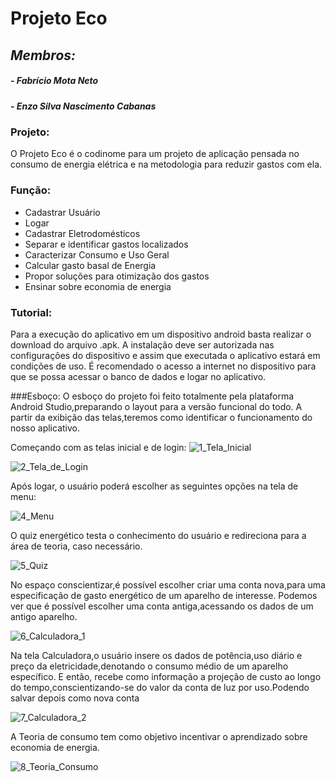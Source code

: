 # Projeto Eco
## _Membros:_
##### - Fabrício Mota Neto
##### - Enzo Silva Nascimento Cabanas

### Projeto:
O Projeto Eco é o codinome para um projeto de aplicação pensada no consumo de energia elétrica e na metodologia para reduzir gastos com ela. 

### Função: 
- Cadastrar Usuário
- Logar
- Cadastrar Eletrodomésticos 
- Separar e identificar gastos localizados
- Caracterizar Consumo e Uso Geral 
- Calcular gasto basal de Energia
- Propor soluções para otimização dos gastos
- Ensinar sobre economia de energia

### Tutorial:
Para a execução do aplicativo em um dispositivo android basta realizar o download do arquivo .apk.
A instalação deve ser autorizada nas configurações do dispositivo e assim que executada o aplicativo estará em condições de uso.
É recomendado o acesso a internet no dispositivo para que se possa acessar o banco de dados e logar no aplicativo.

###Esboço:
O esboço do projeto foi feito totalmente pela plataforma Android Studio,preparando o layout para a versão funcional do todo.
A partir da exibição das telas,teremos como identificar o funcionamento do nosso aplicativo.

Começando com as telas inicial e de login:
![1_Tela_Inicial](https://user-images.githubusercontent.com/78933802/200087423-a428232c-b5d9-4bd7-a3ba-b87c505fa3d8.jpeg)

![2_Tela_de_Login](https://user-images.githubusercontent.com/78933802/200087425-3897d288-cae0-4377-8b5e-3149ccd6eff8.jpeg)

Após logar, o usuário poderá escolher as seguintes opções na tela de menu:

![4_Menu](https://user-images.githubusercontent.com/78933802/200087428-db0a7dba-6ebb-4f2d-a1a7-c9b746336fda.jpeg)

O quiz energético testa o conhecimento do usuário e redireciona para a área de teoria, caso necessário.

![5_Quiz](https://user-images.githubusercontent.com/78933802/200087430-8f4bee47-dccc-462b-b61b-8b01cf37168f.jpeg)

No espaço conscientizar,é possível escolher criar uma conta nova,para uma especificação de gasto energético de um aparelho de interesse. 
Podemos ver que é possível escolher uma conta antiga,acessando os dados de um antigo aparelho.

![6_Calculadora_1](https://user-images.githubusercontent.com/78933802/200087432-1fa0bd0f-bb0f-4b2d-8635-9b0de5e1f44d.jpeg)

Na tela Calculadora,o usuário insere os dados de potência,uso diário e preço da eletricidade,denotando o consumo médio de um aparelho específico.
E então, recebe como informação a projeção de custo ao longo do tempo,conscientizando-se do valor da conta de luz por uso.Podendo salvar depois como nova conta 

![7_Calculadora_2](https://user-images.githubusercontent.com/78933802/200087433-d324a6c7-baad-4136-ad83-c1ed378a8a8b.jpeg)

A Teoria de consumo tem como objetivo incentivar o aprendizado sobre economia de energia.

![8_Teoria_Consumo](https://user-images.githubusercontent.com/78933802/200087437-ca830743-607a-4ea3-b6fd-0f91f5bb5405.jpeg)